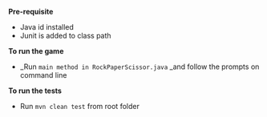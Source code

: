 **Pre-requisite**
- Java id installed
- Junit is added to class path

 **To run the game**
- _Run `main method in RockPaperScissor.java` _and follow the prompts on command line

**To run the tests**
- Run `mvn clean test` from root folder